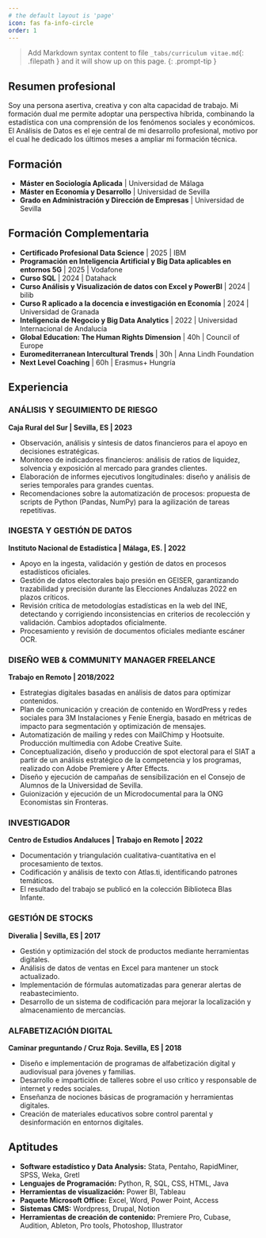 ```yaml
---
# the default layout is 'page'
icon: fas fa-info-circle
order: 1
---
```


> Add Markdown syntax content to file `_tabs/curriculum vitae.md`{: .filepath } and it will show up on this page.
{: .prompt-tip }
>
> 
## Resumen profesional
Soy una persona asertiva, creativa y con alta capacidad de trabajo. Mi formación dual me permite adoptar una perspectiva híbrida, combinando la estadística con una comprensión de los fenómenos sociales y económicos. El Análisis de Datos es el eje central de mi desarrollo profesional, motivo por el cual he dedicado los últimos meses a ampliar mi formación técnica.

## Formación

- **Máster en Sociología Aplicada** | Universidad de Málaga 
- **Máster en Economía y Desarrollo** | Universidad de Sevilla 
- **Grado en Administración y Dirección de Empresas** | Universidad de Sevilla

## Formación Complementaria

- **Certificado Profesional Data Science** | 2025 | IBM 
- **Programación en Inteligencia Artificial y Big Data aplicables en entornos 5G** | 2025 | Vodafone 
- **Curso SQL** | 2024 | Datahack 
- **Curso Análisis y Visualización de datos con Excel y PowerBI** | 2024 | bilib 
- **Curso R aplicado a la docencia e investigación en Economía** | 2024 | Universidad de Granada 
- **Inteligencia de Negocio y Big Data Analytics** | 2022 | Universidad Internacional de Andalucía
- **Global Education: The Human Rights Dimension** | 40h | Council of Europe
- **Euromediterranean Intercultural Trends** | 30h | Anna Lindh Foundation 
- **Next Level Coaching** | 60h | Erasmus+ Hungría 

## Experiencia

### ANÁLISIS Y SEGUIMIENTO DE RIESGO
**Caja Rural del Sur | Sevilla, ES | 2023**
- Observación, análisis y síntesis de datos financieros para el apoyo en decisiones estratégicas.
- Monitoreo de indicadores financieros: análisis de ratios de liquidez, solvencia y exposición al mercado para grandes clientes.
- Elaboración de informes ejecutivos longitudinales: diseño y análisis de series temporales para grandes cuentas.
- Recomendaciones sobre la automatización de procesos: propuesta de scripts de Python (Pandas, NumPy) para la agilización de tareas repetitivas.

### INGESTA Y GESTIÓN DE DATOS
**Instituto Nacional de Estadística | Málaga, ES. | 2022** 
- Apoyo en la ingesta, validación y gestión de datos en procesos estadísticos oficiales.
- Gestión de datos electorales bajo presión en GEISER, garantizando trazabilidad y precisión durante las Elecciones Andaluzas 2022 en plazos críticos.
- Revisión crítica de metodologías estadísticas en la web del INE, detectando y corrigiendo inconsistencias en criterios de recolección y validación. Cambios adoptados oficialmente.
- Procesamiento y revisión de documentos oficiales mediante escáner OCR.

### DISEÑO WEB & COMMUNITY MANAGER FREELANCE
**Trabajo en Remoto | 2018/2022** 
- Estrategias digitales basadas en análisis de datos para optimizar contenidos.
- Plan de comunicación y creación de contenido en WordPress y redes sociales para 3M Instalaciones y Feníe Energía, basado en métricas de impacto para segmentación y optimización de mensajes.
- Automatización de mailing y redes con MailChimp y Hootsuite. Producción multimedia con Adobe Creative Suite.
- Conceptualización, diseño y producción de spot electoral para el SIAT a partir de un análisis estratégico de la competencia y los programas, realizado con Adobe Premiere y After Effects.
- Diseño y ejecución de campañas de sensibilización en el Consejo de Alumnos de la Universidad de Sevilla.
- Guionización y ejecución de un Microdocumental para la ONG Economistas sin Fronteras.

### INVESTIGADOR
**Centro de Estudios Andaluces | Trabajo en Remoto | 2022** 
- Documentación y triangulación cualitativa-cuantitativa en el procesamiento de textos.
- Codificación y análisis de texto con Atlas.ti, identificando patrones temáticos.
- El resultado del trabajo se publicó en la colección Biblioteca Blas Infante.

### GESTIÓN DE STOCKS
**Diveralia | Sevilla, ES | 2017** 
- Gestión y optimización del stock de productos mediante herramientas digitales.
- Análisis de datos de ventas en Excel para mantener un stock actualizado.
- Implementación de fórmulas automatizadas para generar alertas de reabastecimiento.
- Desarrollo de un sistema de codificación para mejorar la localización y almacenamiento de mercancías.

### ALFABETIZACIÓN DIGITAL
**Caminar preguntando / Cruz Roja. Sevilla, ES | 2018** 
- Diseño e implementación de programas de alfabetización digital y audiovisual para jóvenes y familias.
- Desarrollo e impartición de talleres sobre el uso crítico y responsable de internet y redes sociales.
- Enseñanza de nociones básicas de programación y herramientas digitales.
- Creación de materiales educativos sobre control parental y desinformación en entornos digitales.


## Aptitudes

- **Software estadístico y Data Analysis:** Stata, Pentaho, RapidMiner, SPSS, Weka, Gretl 
- **Lenguajes de Programación:** Python, R, SQL, CSS, HTML, Java 
- **Herramientas de visualización:** Power BI, Tableau 
- **Paquete Microsoft Office:** Excel, Word, Power Point, Access
- **Sistemas CMS:** Wordpress, Drupal, Notion 
- **Herramientas de creación de contenido:** Premiere Pro, Cubase, Audition, Ableton, Pro tools, Photoshop, Illustrator 

